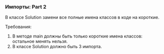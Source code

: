 
### Импорты: Part 2

В классе Solution замени все полные имена классов в коде на короткие.


Требования:
1.	В методе main должны быть только короткие имена классов: остальное менять нельзя.
2.	В классе Solution должно быть 3 импорта.


